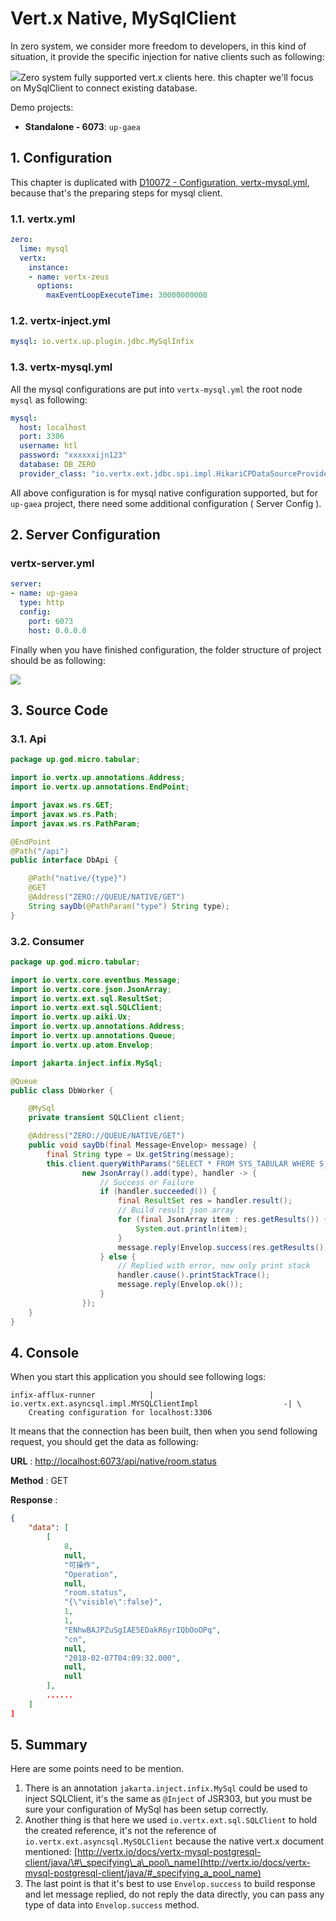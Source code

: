 # Vert.x Native, MySqlClient

In zero system, we consider more freedom to developers, in this kind of situation, it provide the specific injection for
native clients such as following:

![](/doc/image/d10076-1.png)Zero system fully supported vert.x clients here. this chapter we'll focus on MySqlClient to
connect existing database.

Demo projects:

* **Standalone - 6073**: `up-gaea`

## 1. Configuration

This chapter is duplicated with [D10072 - Configuration, vertx-mysql.yml](d10072-configuration-vertx-mysqlyml.md),
because that's the preparing steps for mysql client.

### 1.1. vertx.yml

```yaml
zero:
  lime: mysql
  vertx:
    instance:
    - name: vertx-zeus
      options:
        maxEventLoopExecuteTime: 30000000000
```

### 1.2. vertx-inject.yml

```yaml
mysql: io.vertx.up.plugin.jdbc.MySqlInfix
```

### 1.3. vertx-mysql.yml

All the mysql configurations are put into `vertx-mysql.yml` the root node `mysql` as following:

```yaml
mysql:
  host: localhost
  port: 3306
  username: htl
  password: "xxxxxxijn123"
  database: DB_ZERO
  provider_class: "io.vertx.ext.jdbc.spi.impl.HikariCPDataSourceProvider"
```

All above configuration is for mysql native configuration supported, but for `up-gaea` project, there need some
additional configuration \( Server Config \).

## 2. Server Configuration

### vertx-server.yml

```yaml
server:
- name: up-gaea
  type: http
  config:
    port: 6073
    host: 0.0.0.0
```

Finally when you have finished configuration, the folder structure of project should be as following:

![](/doc/image/d10076-2.png)

## 3. Source Code

### 3.1. Api

```java
package up.god.micro.tabular;

import io.vertx.up.annotations.Address;
import io.vertx.up.annotations.EndPoint;

import javax.ws.rs.GET;
import javax.ws.rs.Path;
import javax.ws.rs.PathParam;

@EndPoint
@Path("/api")
public interface DbApi {

    @Path("native/{type}")
    @GET
    @Address("ZERO://QUEUE/NATIVE/GET")
    String sayDb(@PathParam("type") String type);
}
```

### 3.2. Consumer

```java
package up.god.micro.tabular;

import io.vertx.core.eventbus.Message;
import io.vertx.core.json.JsonArray;
import io.vertx.ext.sql.ResultSet;
import io.vertx.ext.sql.SQLClient;
import io.vertx.up.aiki.Ux;
import io.vertx.up.annotations.Address;
import io.vertx.up.annotations.Queue;
import io.vertx.up.atom.Envelop;

import jakarta.inject.infix.MySql;

@Queue
public class DbWorker {

    @MySql
    private transient SQLClient client;

    @Address("ZERO://QUEUE/NATIVE/GET")
    public void sayDb(final Message<Envelop> message) {
        final String type = Ux.getString(message);
        this.client.queryWithParams("SELECT * FROM SYS_TABULAR WHERE S_TYPE=?",
                new JsonArray().add(type), handler -> {
                    // Success or Failure
                    if (handler.succeeded()) {
                        final ResultSet res = handler.result();
                        // Build result json array
                        for (final JsonArray item : res.getResults()) {
                            System.out.println(item);
                        }
                        message.reply(Envelop.success(res.getResults()));
                    } else {
                        // Replied with error, now only print stack
                        handler.cause().printStackTrace();
                        message.reply(Envelop.ok());
                    }
                });
    }
}
```

## 4. Console

When you start this application you should see following logs:

```shell
infix-afflux-runner            | io.vertx.ext.asyncsql.impl.MYSQLClientImpl                   -| \
    Creating configuration for localhost:3306
```

It means that the connection has been built, then when you send following request, you should get the data as following:

**URL** : [http://localhost:6073/api/native/room.status](http://localhost:6073/api/native/room.status)

**Method** : GET

**Response** :

```json
{
    "data": [
        [
            8,
            null,
            "可操作",
            "Operation",
            null,
            "room.status",
            "{\"visible\":false}",
            1,
            1,
            "ENhwBAJPZuSgIAE5EDakR6yrIQbOoOPq",
            "cn",
            null,
            "2018-02-07T04:09:32.000",
            null,
            null
        ],
        ......
    ]
]
```

## 5. Summary

Here are some points need to be mention.

1. There is an annotation `jakarta.inject.infix.MySql` could be used to inject SQLClient, it's the same as `@Inject` of
   JSR303, but you must be sure your configuration of MySql has been setup correctly.
2. Another thing is that here we used `io.vertx.ext.sql.SQLClient` to hold the created reference, it's not the reference
   of `io.vertx.ext.asyncsql.MySQLClient` because the native vert.x document
   mentioned: [http://vertx.io/docs/vertx-mysql-postgresql-client/java/\#\_specifying\_a\_pool\_name](http://vertx.io/docs/vertx-mysql-postgresql-client/java/#_specifying_a_pool_name)
3. The last point is that it's best to use `Envelop.success` to build response and let message replied, do not reply the
   data directly, you can pass any type of data into `Envelop.success` method.

 


